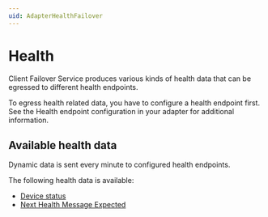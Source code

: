 ```yaml
---
uid: AdapterHealthFailover
---
```


# Health

Client Failover Service produces various kinds of health data that can be egressed to different health endpoints.

To egress health related data, you have to configure a health endpoint first. See the Health endpoint configuration in your adapter for additional information.

## Available health data

Dynamic data is sent every minute to configured health endpoints.

The following health data is available:

- [Device status](xref:DeviceStatusFailover)
- [Next Health Message Expected](xref:NextHealthMessageExpectedFailover)
